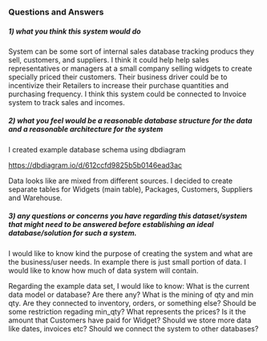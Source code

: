 

### Questions and Answers

##### 1) what you think this system would do

 System can be some sort of internal sales database tracking producs they sell, customers, and suppliers. I think it could help help sales representatives or managers at a small company selling widgets to create specially priced their customers. Their business driver could be to incentivize their Retailers to increase their purchase quantities and purchasing frequency. I think this system could be connected to Invoice system to track sales and incomes.
 
 
##### 2) what you feel would be a reasonable database structure for the data and a reasonable architecture for the system

I created example database schema using dbdiagram

https://dbdiagram.io/d/612ccfd9825b5b0146ead3ac

Data looks like are mixed from different sources. I decided to create separate tables for Widgets (main table), Packages, Customers, Suppliers and Warehouse.

##### 3) any questions or concerns you have regarding this dataset/system that might need to be answered before establishing an ideal database/solution for such a system.

I would like to know kind the purpose of creating the system and what are the business/user needs. 
In example there is just small portion of data. I would like to know how much of data system will contain.

Regarding the example data set, I would like to know:
What is the current data model or database? Are there any? 
What is the mining of qty and min qty. Are they connected to inventory, orders, or something else? Should be some restriction regading min_qty?
What represents the prices? Is it the amount that Customers have paid for Widget?
Should we store more data like dates, invoices etc? 
Should we connect the system to other databases? 